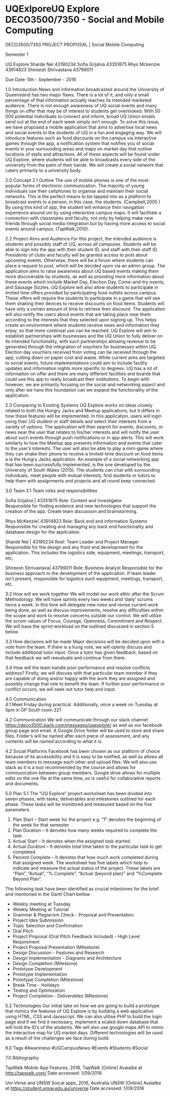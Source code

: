 # UQExlporeUQ Explore                                        DECO3500/7350 - Social and Mobile Computing 
  

DECO3500/7350
PROJECT PROPOSAL | Social Mobile Computing 


Semester 1




UQ Explore 
Sharde Nel                      43190234
Sofia Grijalva                  43351875
Rhys Mckenzie              	43914823
Shireesh Shrivastava           	43799011

Due Date: 5th - September - 2016






1.0 Introduction
News and information broadcasted around the University of Queensland has two major flaws. There is a lot of it, and only a small percentage of that information actually reaches its intended marketed audience. There is not enough awareness of UQ social events and many things on offer that may be of interest to students get overlooked. With 50 000 potential individuals to connect and inform, broad UQ Union emails send out at the end of each week simply isn’t enough. 
To solve this issue, we have proposed a mobile application that aims to advertise local news and social events to the students of UQ in a fun and engaging way. We will introduce features such as food discounts on the campus via interactive games through the app, a notification system that notifies you of social events in your surrounding areas and maps on market day that outline locations of stalls and attractions. All of these aspects will be found under UQ Explore, where students will be able to broadcasts every side of the university from the palm of their hands. We will create a social network that caters primarily to a university body.  



2.0 Concept
2.1 Outline
The use of mobile phones is one of the most popular forms of electronic communication. The majority of young individuals use their cellphones to organise and maintain their social networks. This is the perfect means to be tapped into as a platform to broadcast events to a person, in this case, the  students. (Campbell,2005 )
By using this kind of app, the student will enhance their navigation experience around uni by using interactive campus maps. It will facilitate a connection with classmates and faculty, not only by helping make new friends through social media integration but by having more access to social events around campus. (TapWalk,2010).

2.2 Project Aims and Audience 
For this project, the intended audience is students and possibly staff of UQ, across all campuses. Students will be able to sign into the app with their student ID, and staff with their staff ID. Presidents of clubs and faculty will be granted access to post about upcoming events. Otherwise, there will be a forum where students can place a request to post, which will be decided upon via an admin group. 
The application aims to raise awareness about UQ based events making them more discoverable by students, as well as providing more information about these events which include Market Day, Election Day, Come-and-try events, and Sausage Sizzles. UQ Explore will also allow students to participate in limited time offers provided by participating food outlets across campus. These offers will require the students to participate in a game that will see them shaking their devices to receive discounts on food items.  Students will have only a certain amount of time to retrieve their discount. The application will also notify the users about events that are taking place near them according to the interests that they selected upon signing up. This helps create an environment where students receive news and information they enjoy, so that more continual use can be reached. 
UQ Explore will aim to establish partnerships with businesses and the UQ Union to fully deliver on its intended functionality, with such partnerships allowing revenue to be generated through the integration of vouchers for businesses within UQ. Election day vouchers received from voting can be received through the app, cutting down on paper cost and waste. 
While current aims are targeted to social events, future implementations could aim to include facility updates  and information nights more specific to degrees. UQ has a lot of information on offer and there are many different facilities and boards that could use this app to really broadcast their institutions. To begin with however, we are primarily focusing on the social and networking aspect and only after we have this foundation can we expand the functionality of the application.  

2.3 Comparing to Existing Systems
UQ Explore works on ideas closely related to both the Hungry Jacks and Meetup applications, but it differs in how these features will be implemented. In this application, users will login using their UQ student or staff details and select their interests from a variety of options. The application will then search for events, discounts, or news near the user that relates to his/her interests and will notify the user about such events through push notifications or in app alerts. This will work similarly to how the Meetup app presents information and events that cater to the user’s interests. The user will also be able to play a mini-game where they can shake their phone to receive a limited-time discount on food items a la the Hungry Jacks application.
An example of a social networking app that has been successfully implemented, is the one developed by the University of South Wales (2015). The students can chat with surrounding individuals, meet people with mutual interests, find students or tutors to help them with assignments and projects and all round keep connected.



3.0 Team 
3.1 Team roles and responsibilities
  
Sofia Grijalva | 43351875
Role: Content and Investigator  
Responsible for finding evidence and new technologies that support the creation of the app. Create team discussion and brainstorming.
	  
Rhys McKenzie| 43914823
Role: Back end and information Systems 
Responsible for creating and managing any back end functionality and database design for the application. 
	  
Shardé Nel | 43190234
Roel:  Team Leader and Project Manager
Responsible for the design and any front end development for the application. This includes the logistics side, equipment, meetings, transport, etc;

Shireesh Shrivastava| 43799011
Role: Business Analyst
Responsible for the business approach to the development of the application. If team leader isn’t present, responsible for logistics such equipment, meetings, transport, etc.


3.2 How will we work together 
We will model our work ethic after the Scrum Methodology. We will have sprints every two weeks and ‘daily’ scrums twice a week.  In this time will delegate new roles and revise current work being done, as well as discuss improvements, resolve any difficulties within the scope and work to resolve concerns outside our control. We will utilize the scrum values of Focus, Courage, Openness, Commitment and Respect.  We will base the sprint workload on the outlined discussed in section 5 below. 

3.3 How decisions will be made 
Major decisions will be decided upon with a vote from the team. If there is a hung vote, we will openly discuss and include additional tutor input. Once a tutor has given feedback, based on that feedback we will reevaluate and continue from there.

3.4 How will the team handle poor performance and resolve conflicts address?
Firstly, we will discuss with that particular team member if they are capable of doing and/or happy with the work they are assigned and possibly change that role to benefit the team. If further poor performance or conflict occurs, we will seek out tutor help and input.



4.0 Communication  
4.1 Meet 
Friday during practical. Additionally, once a week on Tuesday at 5pm in GP South room 221

4.2 Communication 
We will communicate through our slack channel: https://deco3500.slack.com/messages/uqexplore/   as well as our facebook group page and email. 
A Google Drive folder will be used to store and share files. Folder’s will be named after each piece of assessment, and any contents will be named according to what it is.

4.2 Social Platforms 
Facebook has been chosen as our platform of choice because of its accessibility and it is easy to be notified, as well as allows all team members to message each other and upload files. We will also use slack as it is a tool recommended by the course and allows for communication between group members. Google drive allows for multiple edits on the one file at the same time, so is useful for collaborative reports and documents. 



5.0 Plan
5.1 
The “UQ Explore” project worksheet has been divided into seven phases, with tasks, deliverables and milestones outlined for each phase. These tasks will be monitored and measured based on the five parameters.
1. Plan Start – Start week for the project e.g. “1” denotes the beginning of the week for that semester.
2. Plan Duration – It denotes how many weeks required to complete the task.
3. Actual Start – It denotes when the assigned task started.
4. Actual Duration – It denotes total time taken to the particular task to get completed.
5. Percent Complete – It denotes that how much work completed during that assigned week. 
The worksheet has five labels which help to indicate and measure the actual status of the project. These labels are “Plan”, “Actual”, “% Complete”, “Actual (beyond plan)” and “%Complete Beyond Plan”.

The following task have been identified as crucial milestones for the brief and mentioned in the Gantt Chart bellow.
* Weekly meeting at Tuesday
* Weekly Meeting at Tutorial
* Grammar & Plagiarism Check - Proposal and Presentation
* Project Idea Submission
* Topic Selection and Confirmation
* Oral Pitch
* Project Proposal (Oral Pitch Feedback Included) - High Level Requirement
* Project Proposal Presentation (Milestone)
* Design Discussion - Features and Research
* Design Implementation - Diagrams and Architecture
* Design Completion (Milestone)
* Prototype Development
* Prototype Implementation
* Prototype Completion (Milestone)
* Break Time - Holidays
* Testing and Optimization
* Project Completion - Deliverables (Milestone)



5.2 Technologies 
Our initial take on how we are going to build a prototype that mimics the features of UQ Explore is by building a web application using HTML, CSS and Javascript.  We can also utilise PHP to build the login page and if we find it necessary, implement a scaled down database that will hold the ID’s of the students. We will also use google maps API to mimic the interactive map for UQ market days. Different technologies will be used as a result of the challenges we face during build. 


6.0 Tags 
#Awareness
#UQCampusNews
#Events
#Students
#Social



7.0 Bibliography 

TapWalk Mobile App Features, 2016, TapWalk [Online] Avaialbe at http://tapwalk.com/ Date accessed: 1/09/2016

Uni-Verse and UNSW Soical apps, 2016, Australia UNSW [Online] Avaialbe at https://student.unsw.edu.au/universe Date accessed: 1/09/2016
